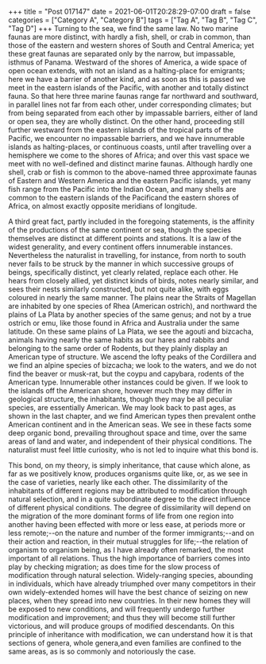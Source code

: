 +++
title = "Post 017147"
date = 2021-06-01T20:28:29-07:00
draft = false
categories = ["Category A", "Category B"]
tags = ["Tag A", "Tag B", "Tag C", "Tag D"]
+++
Turning to the sea, we find the same law. No two marine faunas are more distinct, with hardly a fish, shell, or crab in common, than those of the eastern and western shores of South and Central America; yet these great faunas are separated only by the narrow, but impassable, isthmus of Panama. Westward of the shores of America, a wide space of open ocean extends, with not an island as a halting-place for emigrants; here we have a barrier of another kind, and as soon as this is passed we meet in the eastern islands of the Pacific, with another and totally distinct fauna. So that here three marine faunas range far northward and southward, in parallel lines not far from each other, under corresponding climates; but from being separated from each other by impassable barriers, either of land or open sea, they are wholly distinct. On the other hand, proceeding still further westward from the eastern islands of the tropical parts of the Pacific, we encounter no impassable barriers, and we have innumerable islands as halting-places, or continuous coasts, until after travelling over a hemisphere we come to the shores of Africa; and over this vast space we meet with no well-defined and distinct marine faunas. Although hardly one shell, crab or fish is common to the above-named three approximate faunas of Eastern and Western America and the eastern Pacific islands, yet many fish range from the Pacific into the Indian Ocean, and many shells are common to the eastern islands of the Pacificand the eastern shores of Africa, on almost exactly opposite meridians of longitude.

A third great fact, partly included in the foregoing statements, is the affinity of the productions of the same continent or sea, though the species themselves are distinct at different points and stations. It is a law of the widest generality, and every continent offers innumerable instances. Nevertheless the naturalist in travelling, for instance, from north to south never fails to be struck by the manner in which successive groups of beings, specifically distinct, yet clearly related, replace each other. He hears from closely allied, yet distinct kinds of birds, notes nearly similar, and sees their nests similarly constructed, but not quite alike, with eggs coloured in nearly the same manner. The plains near the Straits of Magellan are inhabited by one species of Rhea (American ostrich), and northward the plains of La Plata by another species of the same genus; and not by a true ostrich or emu, like those found in Africa and Australia under the same latitude. On these same plains of La Plata, we see the agouti and bizcacha, animals having nearly the same habits as our hares and rabbits and belonging to the same order of Rodents, but they plainly display an American type of structure. We ascend the lofty peaks of the Cordillera and we find an alpine species of bizcacha; we look to the waters, and we do not find the beaver or musk-rat, but the coypu and capybara, rodents of the American type. Innumerable other instances could be given. If we look to the islands off the American shore, however much they may differ in geological structure, the inhabitants, though they may be all peculiar species, are essentially American. We may look back to past ages, as shown in the last chapter, and we find American types then prevalent onthe American continent and in the American seas. We see in these facts some deep organic bond, prevailing throughout space and time, over the same areas of land and water, and independent of their physical conditions. The naturalist must feel little curiosity, who is not led to inquire what this bond is.

This bond, on my theory, is simply inheritance, that cause which alone, as far as we positively know, produces organisms quite like, or, as we see in the case of varieties, nearly like each other. The dissimilarity of the inhabitants of different regions may be attributed to modification through natural selection, and in a quite subordinate degree to the direct influence of different physical conditions. The degree of dissimilarity will depend on the migration of the more dominant forms of life from one region into another having been effected with more or less ease, at periods more or less remote;--on the nature and number of the former immigrants;--and on their action and reaction, in their mutual struggles for life;--the relation of organism to organism being, as I have already often remarked, the most important of all relations. Thus the high importance of barriers comes into play by checking migration; as does time for the slow process of modification through natural selection. Widely-ranging species, abounding in individuals, which have already triumphed over many competitors in their own widely-extended homes will have the best chance of seizing on new places, when they spread into new countries. In their new homes they will be exposed to new conditions, and will frequently undergo further modification and improvement; and thus they will become still further victorious, and will produce groups of modified descendants. On this principle of inheritance with modification, we can understand how it is that sections of genera, whole genera,and even families are confined to the same areas, as is so commonly and notoriously the case.
